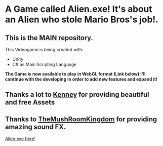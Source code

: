 # A Game called Alien.exe! It's about an Alien who stole Mario Bros's job!.

## This is the MAIN repository.

This Videogame is being created with:
- Unity
- C# as Main Scripting Language

__The Game is now available to play in WebGL format (Link below) I'll continue with the developing in order to add new features and expand it!__
## Thanks a lot to [Kenney](https://www.kenney.nl) for providing beautiful and free Assets

## Thanks to [TheMushRoomKingdom](https://themushroomkingdom.net) for providing amazing sound FX.


[Alien.exe here!](https://sprightly-sunburst-ec24bd.netlify.app)

